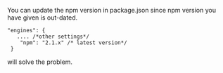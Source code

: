 You can update the npm version in package.json since npm version you have given is out-dated.

```
"engines": {
   .... /*other settings*/
    "npm": "2.1.x" /* latest version*/
 }
```
will solve the problem.
